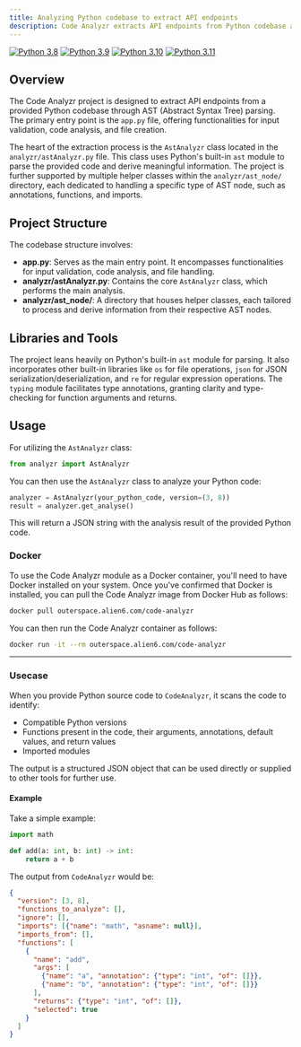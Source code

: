 ```yaml
---
title: Analyzing Python codebase to extract API endpoints 
description: Code Analyzr extracts API endpoints from Python codebase and generates a configuration file for Apizr.
---
```


[![Python 3.8](https://img.shields.io/badge/python-3.8-blue.svg)](https://www.python.org/downloads/release/python-380/)
[![Python 3.9](https://img.shields.io/badge/python-3.9-blue.svg)](https://www.python.org/downloads/release/python-390/)
[![Python 3.10](https://img.shields.io/badge/python-3.10-blue.svg)](https://www.python.org/downloads/release/python-31012/)
[![Python 3.11](https://img.shields.io/badge/python-3.11-blue.svg)](https://www.python.org/downloads/release/python-3114/)

## Overview

The Code Analyzr project is designed to extract API endpoints from a provided Python codebase through AST (Abstract Syntax Tree) parsing. The primary entry point is the `app.py` file, offering functionalities for input validation, code analysis, and file creation.

The heart of the extraction process is the `AstAnalyzr` class located in the `analyzr/astAnalyzr.py` file. This class uses Python's built-in `ast` module to parse the provided code and derive meaningful information. The project is further supported by multiple helper classes within the `analyzr/ast_node/` directory, each dedicated to handling a specific type of AST node, such as annotations, functions, and imports.

## Project Structure

The codebase structure involves:

- **app.py**: Serves as the main entry point. It encompasses functionalities for input validation, code analysis, and file handling.
- **analyzr/astAnalyzr.py**: Contains the core `AstAnalyzr` class, which performs the main analysis.
- **analyzr/ast_node/**: A directory that houses helper classes, each tailored to process and derive information from their respective AST nodes.

## Libraries and Tools

The project leans heavily on Python's built-in `ast` module for parsing. It also incorporates other built-in libraries like `os` for file operations, `json` for JSON serialization/deserialization, and `re` for regular expression operations. The `typing` module facilitates type annotations, granting clarity and type-checking for function arguments and returns.

## Usage

For utilizing the `AstAnalyzr` class:

```python
from analyzr import AstAnalyzr
```

You can then use the `AstAnalyzr` class to analyze your Python code:

```python
analyzer = AstAnalyzr(your_python_code, version=(3, 8))
result = analyzer.get_analyse()
```

This will return a JSON string with the analysis result of the provided Python code.

### Docker

To use the Code Analyzr module as a Docker container, you'll need to have Docker installed on your system. Once you've confirmed that Docker is installed, you can pull the Code Analyzr image from Docker Hub as follows:

```bash
docker pull outerspace.alien6.com/code-analyzr
```

You can then run the Code Analyzr container as follows:

```bash
docker run -it --rm outerspace.alien6.com/code-analyzr
```

---

### Usecase

When you provide Python source code to `CodeAnalyzr`, it scans the code to identify:

- Compatible Python versions
- Functions present in the code, their arguments, annotations, default values, and return values
- Imported modules

The output is a structured JSON object that can be used directly or supplied to other tools for further use.

#### Example

Take a simple example:

```python
import math

def add(a: int, b: int) -> int:
    return a + b
```

The output from `CodeAnalyzr` would be:

```json
{
  "version": [3, 8],
  "functions_to_analyze": [],
  "ignore": [],
  "imports": [{"name": "math", "asname": null}],
  "imports_from": [],
  "functions": [
    {
      "name": "add",
      "args": [
        {"name": "a", "annotation": {"type": "int", "of": []}},
        {"name": "b", "annotation": {"type": "int", "of": []}}
      ],
      "returns": {"type": "int", "of": []},
      "selected": true
    }
  ]
}
```
